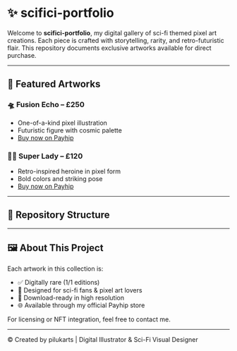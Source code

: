 # ✨ scifici-portfolio

Welcome to **scifici-portfolio**, my digital gallery of sci-fi themed pixel art creations. Each piece is crafted with storytelling, rarity, and retro-futuristic flair. This repository documents exclusive artworks available for direct purchase.

---

## 🚀 Featured Artworks

### 🛸 **Fusion Echo** – £250  
- One-of-a-kind pixel illustration  
- Futuristic figure with cosmic palette  
- [Buy now on Payhip](https://payhip.com/tu-enlace)

### 🦸‍♀️ **Super Lady** – £120  
- Retro-inspired heroine in pixel form  
- Bold colors and striking pose  
- [Buy now on Payhip](https://payhip.com/tu-enlace)

---

## 📁 Repository Structure


---

## 🖼️ About This Project

Each artwork in this collection is:
- ✅ Digitally rare (1/1 editions)
- 🧠 Designed for sci-fi fans & pixel art lovers
- 💾 Download-ready in high resolution
- 🌐 Available through my official Payhip store

For licensing or NFT integration, feel free to contact me.

---

© Created by pilukarts | Digital Illustrator & Sci-Fi Visual Designer  


